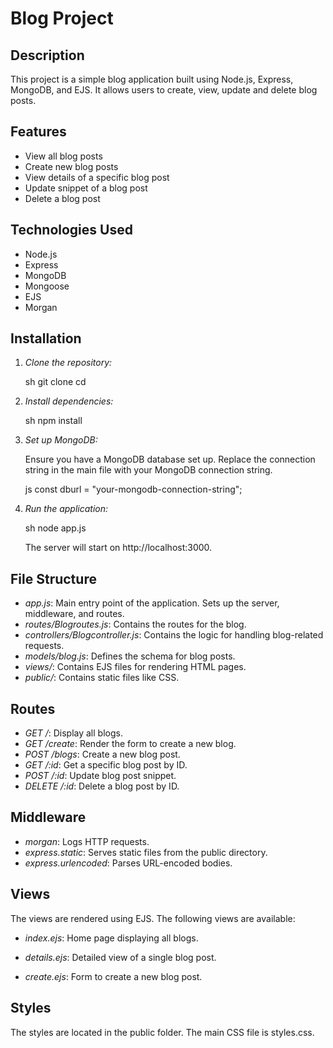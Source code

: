 # Blog Project

## Description

This project is a simple blog application built using Node.js, Express, MongoDB, and EJS. It allows users to create, view, update and delete blog posts.

## Features

- View all blog posts
- Create new blog posts
- View details of a specific blog post
- Update snippet of a blog post
- Delete a blog post

## Technologies Used

- Node.js
- Express
- MongoDB
- Mongoose
- EJS
- Morgan

## Installation

1. *Clone the repository:*

   sh
   git clone <repository-url>
   cd <repository-directory>
   

2. *Install dependencies:*

   sh
   npm install
   

3. *Set up MongoDB:*

   Ensure you have a MongoDB database set up. Replace the connection string in the main file with your MongoDB connection string.

   js
   const dburl = "your-mongodb-connection-string";
   

4. *Run the application:*

   sh
   node app.js
   

   The server will start on http://localhost:3000.

## File Structure

- *app.js*: Main entry point of the application. Sets up the server, middleware, and routes.
- *routes/Blogroutes.js*: Contains the routes for the blog.
- *controllers/Blogcontroller.js*: Contains the logic for handling blog-related requests.
- *models/blog.js*: Defines the schema for blog posts.
- *views/*: Contains EJS files for rendering HTML pages.
- *public/*: Contains static files like CSS.

## Routes

- *GET /*: Display all blogs.
- *GET /create*: Render the form to create a new blog.
- *POST /blogs*: Create a new blog post.
- *GET /:id*: Get a specific blog post by ID.
- *POST /:id*: Update blog post snippet.
- *DELETE /:id*: Delete a blog post by ID.

## Middleware

- *morgan*: Logs HTTP requests.
- *express.static*: Serves static files from the public directory.
- *express.urlencoded*: Parses URL-encoded bodies.

## Views

The views are rendered using EJS. The following views are available:

- *index.ejs*: Home page displaying all blogs.

- *details.ejs*: Detailed view of a single blog post.

- *create.ejs*: Form to create a new blog post.

## Styles

The styles are located in the public folder. The main CSS file is styles.css.
